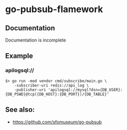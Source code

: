 # go-pubsub-flamework

## Documentation

Documentation is incomplete

## Example

### apilogsql://

```
$> go run -mod vendor cmd/subscribe/main.go \
	-subscriber-uri redis://api_log \
	-publisher-uri 'apilogsql://mysql?dsn={DB_USER}:{DB_PSWD}@tcp({DB_HOST}:{DB_PORT})/{DB_TABLE}'
```

## See also:

* https://github.com/sfomuseum/go-pubsub